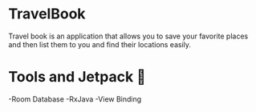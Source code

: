 # TravelBook

Travel book is an application that allows you to save your favorite places and then list them to you and find their locations easily.

<h1>Tools and Jetpack 🚀</h1>

-Room Database
-RxJava
-View Binding
 
